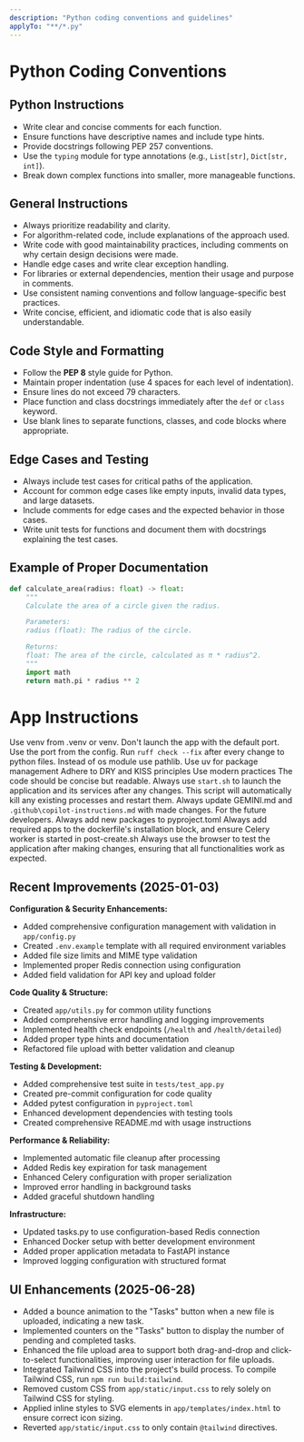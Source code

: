 ```yaml
---
description: "Python coding conventions and guidelines"
applyTo: "**/*.py"
---
```


# Python Coding Conventions

## Python Instructions

- Write clear and concise comments for each function.
- Ensure functions have descriptive names and include type hints.
- Provide docstrings following PEP 257 conventions.
- Use the `typing` module for type annotations (e.g., `List[str]`, `Dict[str, int]`).
- Break down complex functions into smaller, more manageable functions.

## General Instructions

- Always prioritize readability and clarity.
- For algorithm-related code, include explanations of the approach used.
- Write code with good maintainability practices, including comments on why certain design decisions were made.
- Handle edge cases and write clear exception handling.
- For libraries or external dependencies, mention their usage and purpose in comments.
- Use consistent naming conventions and follow language-specific best practices.
- Write concise, efficient, and idiomatic code that is also easily understandable.

## Code Style and Formatting

- Follow the **PEP 8** style guide for Python.
- Maintain proper indentation (use 4 spaces for each level of indentation).
- Ensure lines do not exceed 79 characters.
- Place function and class docstrings immediately after the `def` or `class` keyword.
- Use blank lines to separate functions, classes, and code blocks where appropriate.

## Edge Cases and Testing

- Always include test cases for critical paths of the application.
- Account for common edge cases like empty inputs, invalid data types, and large datasets.
- Include comments for edge cases and the expected behavior in those cases.
- Write unit tests for functions and document them with docstrings explaining the test cases.

## Example of Proper Documentation

```python
def calculate_area(radius: float) -> float:
    """
    Calculate the area of a circle given the radius.

    Parameters:
    radius (float): The radius of the circle.

    Returns:
    float: The area of the circle, calculated as π * radius^2.
    """
    import math
    return math.pi * radius ** 2
```

# App Instructions

Use venv from .venv or venv.
Don't launch the app with the default port. Use the port from the config.
Run `ruff check --fix` after every change to python files.
Instead of os module use pathlib.
Use uv for package management
Adhere to DRY and KISS principles
Use modern practices
The code should be concise but readable.
Always use `start.sh` to launch the application and its services after any changes. This script will automatically kill any existing processes and restart them.
Always update GEMINI.md and `.github\copilot-instructions.md` with made changes. For the future developers.
Always add new packages to pyproject.toml
Always add required apps to the dockerfile's installation block, and ensure Celery worker is started in post-create.sh
Always use the browser to test the application after making changes, ensuring that all functionalities work as expected.

## Recent Improvements (2025-01-03)

**Configuration & Security Enhancements:**

- Added comprehensive configuration management with validation in `app/config.py`
- Created `.env.example` template with all required environment variables
- Added file size limits and MIME type validation
- Implemented proper Redis connection using configuration
- Added field validation for API key and upload folder

**Code Quality & Structure:**

- Created `app/utils.py` for common utility functions
- Added comprehensive error handling and logging improvements
- Implemented health check endpoints (`/health` and `/health/detailed`)
- Added proper type hints and documentation
- Refactored file upload with better validation and cleanup

**Testing & Development:**

- Added comprehensive test suite in `tests/test_app.py`
- Created pre-commit configuration for code quality
- Added pytest configuration in `pyproject.toml`
- Enhanced development dependencies with testing tools
- Created comprehensive README.md with usage instructions

**Performance & Reliability:**

- Implemented automatic file cleanup after processing
- Added Redis key expiration for task management
- Enhanced Celery configuration with proper serialization
- Improved error handling in background tasks
- Added graceful shutdown handling

**Infrastructure:**

- Updated tasks.py to use configuration-based Redis connection
- Enhanced Docker setup with better development environment
- Added proper application metadata to FastAPI instance
- Improved logging configuration with structured format

## UI Enhancements (2025-06-28)

- Added a bounce animation to the "Tasks" button when a new file is uploaded, indicating a new task.
- Implemented counters on the "Tasks" button to display the number of pending and completed tasks.
- Enhanced the file upload area to support both drag-and-drop and click-to-select functionalities, improving user interaction for file uploads.
- Integrated Tailwind CSS into the project's build process. To compile Tailwind CSS, run `npm run build:tailwind`.
- Removed custom CSS from `app/static/input.css` to rely solely on Tailwind CSS for styling.
- Applied inline styles to SVG elements in `app/templates/index.html` to ensure correct icon sizing.
- Reverted `app/static/input.css` to only contain `@tailwind` directives.
